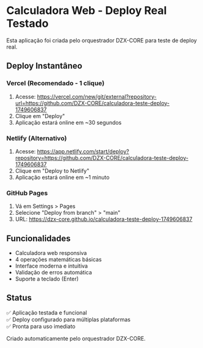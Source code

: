 # Calculadora Web - Deploy Real Testado

Esta aplicação foi criada pelo orquestrador DZX-CORE para teste de deploy real.

## Deploy Instantâneo

### Vercel (Recomendado - 1 clique)
1. Acesse: https://vercel.com/new/git/external?repository-url=https://github.com/DZX-CORE/calculadora-teste-deploy-1749606837
2. Clique em "Deploy"
3. Aplicação estará online em ~30 segundos

### Netlify (Alternativo)
1. Acesse: https://app.netlify.com/start/deploy?repository=https://github.com/DZX-CORE/calculadora-teste-deploy-1749606837
2. Clique em "Deploy to Netlify"
3. Aplicação estará online em ~1 minuto

### GitHub Pages
1. Vá em Settings > Pages
2. Selecione "Deploy from branch" > "main"
3. URL: https://dzx-core.github.io/calculadora-teste-deploy-1749606837

## Funcionalidades

- Calculadora web responsiva
- 4 operações matemáticas básicas
- Interface moderna e intuitiva
- Validação de erros automática
- Suporte a teclado (Enter)

## Status

✅ Aplicação testada e funcional  
✅ Deploy configurado para múltiplas plataformas  
✅ Pronta para uso imediato  

Criado automaticamente pelo orquestrador DZX-CORE.
